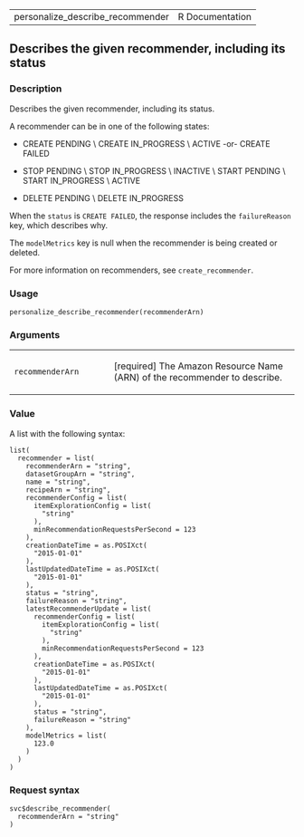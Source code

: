 <table style="width: 100%;">
<tbody>
<tr class="odd">
<td>personalize_describe_recommender</td>
<td style="text-align: right;">R Documentation</td>
</tr>
</tbody>
</table>

## Describes the given recommender, including its status

### Description

Describes the given recommender, including its status.

A recommender can be in one of the following states:

-   CREATE PENDING \\ CREATE IN\_PROGRESS \\ ACTIVE -or- CREATE FAILED

-   STOP PENDING \\ STOP IN\_PROGRESS \\ INACTIVE \\ START PENDING \\
    START IN\_PROGRESS \\ ACTIVE

-   DELETE PENDING \\ DELETE IN\_PROGRESS

When the `status` is `⁠CREATE FAILED⁠`, the response includes the
`failureReason` key, which describes why.

The `modelMetrics` key is null when the recommender is being created or
deleted.

For more information on recommenders, see `create_recommender`.

### Usage

    personalize_describe_recommender(recommenderArn)

### Arguments

<table>
<colgroup>
<col style="width: 35%" />
<col style="width: 65%" />
</colgroup>
<tbody>
<tr class="odd">
<td><code
id="personalize_describe_recommender_:_recommenderArn">recommenderArn</code></td>
<td><p>[required] The Amazon Resource Name (ARN) of the recommender to
describe.</p></td>
</tr>
</tbody>
</table>

### Value

A list with the following syntax:

    list(
      recommender = list(
        recommenderArn = "string",
        datasetGroupArn = "string",
        name = "string",
        recipeArn = "string",
        recommenderConfig = list(
          itemExplorationConfig = list(
            "string"
          ),
          minRecommendationRequestsPerSecond = 123
        ),
        creationDateTime = as.POSIXct(
          "2015-01-01"
        ),
        lastUpdatedDateTime = as.POSIXct(
          "2015-01-01"
        ),
        status = "string",
        failureReason = "string",
        latestRecommenderUpdate = list(
          recommenderConfig = list(
            itemExplorationConfig = list(
              "string"
            ),
            minRecommendationRequestsPerSecond = 123
          ),
          creationDateTime = as.POSIXct(
            "2015-01-01"
          ),
          lastUpdatedDateTime = as.POSIXct(
            "2015-01-01"
          ),
          status = "string",
          failureReason = "string"
        ),
        modelMetrics = list(
          123.0
        )
      )
    )

### Request syntax

    svc$describe_recommender(
      recommenderArn = "string"
    )
